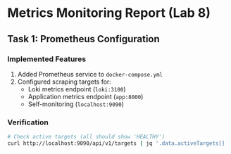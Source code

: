 # Metrics Monitoring Report (Lab 8)

## Task 1: Prometheus Configuration
### Implemented Features
1. Added Prometheus service to `docker-compose.yml`
2. Configured scraping targets for:
   - Loki metrics endpoint (`loki:3100`)
   - Application metrics endpoint (`app:8000`)
   - Self-monitoring (`localhost:9090`)

### Verification
```bash
# Check active targets (all should show 'HEALTHY')
curl http://localhost:9090/api/v1/targets | jq '.data.activeTargets[] | .scrapePool + ": " + .health'

